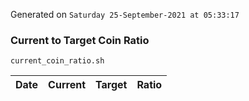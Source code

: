 Generated on `Saturday 25-September-2021 at 05:33:17`

### Current to Target Coin Ratio
`current_coin_ratio.sh`

Date|Current|Target|Ratio
---|---|---|---

